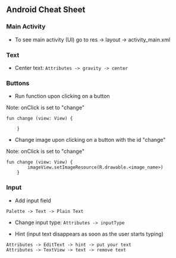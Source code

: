 ## Android Cheat Sheet

### Main Activity

* To see main activity (UI) go to res -> layout -> activity_main.xml

### Text

* Center text: `Attributes -> gravity -> center`

### Buttons

* Run function upon clicking on a button

Note: onClick is set to "change"

```
fun change (view: View) {

    }
```

* Change image upon clicking on a button with the id "change"

Note: onClick is set to "change"

```
fun change (view: View) {
        imageView.setImageResource(R.drawable.<image_name>)
    }
```

### Input

* Add input field

```
Palette -> Text -> Plain Text
```

* Change input type: `Attributes -> inputType`

* Hint (input text disappears as soon as the user starts typing)

```
Attributes -> EditText -> hint -> put your text
Attributes -> TextView -> text -> remove text
```

